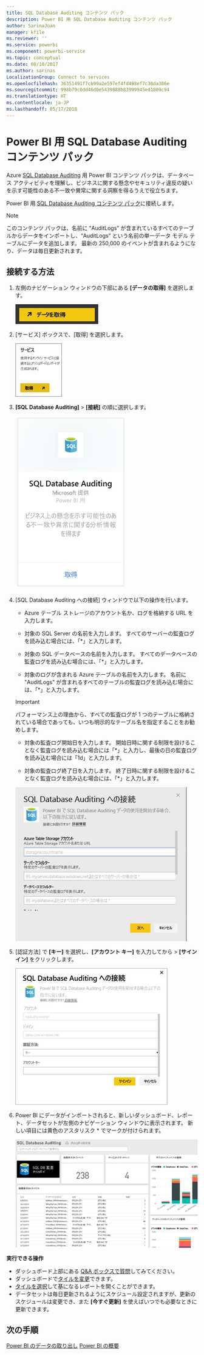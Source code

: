 ```yaml
---
title: SQL Database Auditing コンテンツ パック
description: Power BI 用 SQL Database Auditing コンテンツ パック
author: SarinaJoan
manager: kfile
ms.reviewer: ''
ms.service: powerbi
ms.component: powerbi-service
ms.topic: conceptual
ms.date: 08/10/2017
ms.author: sarinas
LocalizationGroup: Connect to services
ms.openlocfilehash: 36351491f7cb99a2e597ef4fd498ef7c38da386e
ms.sourcegitcommit: 998b79c0dd46d0e5439888b83999945ed1809c94
ms.translationtype: HT
ms.contentlocale: ja-JP
ms.lasthandoff: 05/17/2018
---
```

# <a name="sql-database-auditing-content-pack-for-power-bi"></a>Power BI 用 SQL Database Auditing コンテンツ パック
Azure [SQL Database Auditing](http://azure.microsoft.com/documentation/articles/sql-database-auditing-get-started/) 用 Power BI コンテンツ パックは、データベース アクティビティを理解し、ビジネスに関する懸念やセキュリティ違反の疑いを示す可能性のある不一致や異常に関する洞察を得るうえで役立ちます。 

Power BI 用 [SQL Database Auditing コンテンツ パック](https://app.powerbi.com/getdata/services/sql-db-auditing)に接続します。

>[!NOTE]
>このコンテンツ パックは、名前に “AuditLogs” が含まれているすべてのテーブルからデータをインポートし、“AuditLogs” という名前の単一データ モデル テーブルにデータを追加します。 最新の 250,000 のイベントが含まれるようになり、データは毎日更新されます。

## <a name="how-to-connect"></a>接続する方法
1. 左側のナビゲーション ウィンドウの下部にある **[データの取得]** を選択します。
   
   ![](media/service-connect-to-azure-sql-database-auditing/pbi_getdata.png) 
2. [サービス] ボックスで、[取得] を選択します。
   
   ![](media/service-connect-to-azure-sql-database-auditing/pbi_getservices.png) 
3. **[SQL Database Auditing]** \> **[接続]** の順に選択します。
   
   ![](media/service-connect-to-azure-sql-database-auditing/sqldbaudit.png)
4. [SQL Database Auditing への接続] ウィンドウで以下の操作を行います。
   
   - Azure テーブル ストレージのアカウント名か、ログを格納する URL を入力します。
   
   - 対象の SQL Server の名前を入力します。 すべてのサーバーの監査ログを読み込む場合には、「\*」と入力します。
   
   - 対象の SQL データベースの名前を入力します。 すべてのデータベースの監査ログを読み込む場合には、「\*」と入力します。
   
   - 対象のログが含まれる Azure テーブルの名前を入力します。 名前に "AuditLogs" が含まれるすべてのテーブルの監査ログを読み込む場合には、「\*」と入力します。
   
   >[!IMPORTANT]
   >パフォーマンス上の理由から、すべての監査ログが 1 つのテーブルに格納されている場合であっても、いつも明示的なテーブル名を指定することをお勧めします。
   
   - 対象の監査ログ開始日を入力します。 開始日時に関する制限を設けることなく監査ログを読み込む場合には「\*」と入力し、最後の日の監査ログを読み込む場合には「1d」と入力します。
   
   - 対象の監査ログ終了日を入力します。 終了日時に関する制限を設けることなく監査ログを読み込む場合には、「\*」と入力します。
   
   ![](media/service-connect-to-azure-sql-database-auditing/dbauditing_param.png)
5. [認証方法] で **[キー]** を選択し、**[アカウント キー]** を入力してから \> **[サインイン]** をクリックします。
   
   ![](media/service-connect-to-azure-sql-database-auditing/pbi_sqlauditing3.png)
6. Power BI にデータがインポートされると、新しいダッシュボード、レポート、データセットが左側のナビゲーション ウィンドウに表示されます。 新しい項目には黄色のアスタリスク \* でマークが付けられます。
   
   ![](media/service-connect-to-azure-sql-database-auditing/pbi_sqldbauditingnewdash.png)

**実行できる操作**

* ダッシュボード上部にある [Q&A ボックスで質問](power-bi-q-and-a.md)してみてください。
* ダッシュボードで[タイルを変更](service-dashboard-edit-tile.md)できます。
* [タイルを選択](service-dashboard-tiles.md)して基になるレポートを開くことができます。
* データセットは毎日更新されるようにスケジュール設定されますが、更新のスケジュールは変更でき、また **[今すぐ更新]** を使えばいつでも必要なときに更新できます。

## <a name="next-steps"></a>次の手順
[Power BI のデータの取り出し](service-get-data.md)
[Power BI の概要](service-get-started.md)
